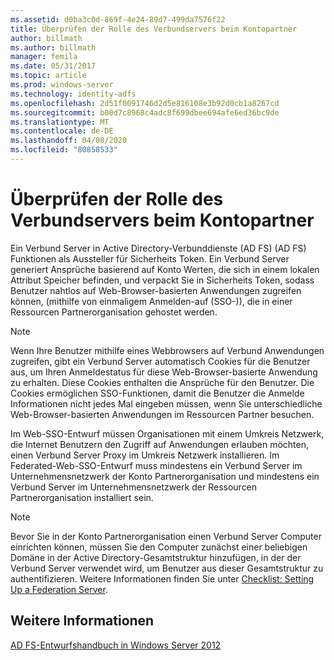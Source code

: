 ```yaml
---
ms.assetid: d0ba3c0d-869f-4e24-89d7-499da7576f22
title: Überprüfen der Rolle des Verbundservers beim Kontopartner
author: billmath
ms.author: billmath
manager: femila
ms.date: 05/31/2017
ms.topic: article
ms.prod: windows-server
ms.technology: identity-adfs
ms.openlocfilehash: 2d51f0091746d2d5e816108e3b92d0cb1a8267cd
ms.sourcegitcommit: b00d7c8968c4adc8f699dbee694afe6ed36bc9de
ms.translationtype: MT
ms.contentlocale: de-DE
ms.lasthandoff: 04/08/2020
ms.locfileid: "80858533"
---
```

# <a name="review-the-role-of-the-federation-server-in-the-account-partner"></a>Überprüfen der Rolle des Verbundservers beim Kontopartner

Ein Verbund Server in Active Directory-Verbunddienste (AD FS) \(AD FS\) Funktionen als Aussteller für Sicherheits Token. Ein Verbund Server generiert Ansprüche basierend auf Konto Werten, die sich in einem lokalen Attribut Speicher befinden, und verpackt Sie in Sicherheits Token, sodass Benutzer nahtlos auf Web\-Browser\-basierten Anwendungen zugreifen können, \(mithilfe von einmaligem Anmelden\-auf \(SSO-\)\), die in einer Ressourcen Partnerorganisation gehostet werden.  
  
> [!NOTE]  
> Wenn Ihre Benutzer mithilfe eines Webbrowsers auf Verbund Anwendungen zugreifen, gibt ein Verbund Server automatisch Cookies für die Benutzer aus, um Ihren Anmeldestatus für diese Web\-Browser\-basierte Anwendung zu erhalten. Diese Cookies enthalten die Ansprüche für den Benutzer. Die Cookies ermöglichen SSO-Funktionen, damit die Benutzer die Anmelde Informationen nicht jedes Mal eingeben müssen, wenn Sie unterschiedliche Web\-Browser\-basierten Anwendungen im Ressourcen Partner besuchen.  
  
Im Web-SSO-Entwurf müssen Organisationen mit einem Umkreis Netzwerk, die Internet Benutzern den Zugriff auf Anwendungen erlauben möchten, einen Verbund Server Proxy im Umkreis Netzwerk installieren. Im Federated-Web-SSO-Entwurf muss mindestens ein Verbund Server im Unternehmensnetzwerk der Konto Partnerorganisation und mindestens ein Verbund Server im Unternehmensnetzwerk der Ressourcen Partnerorganisation installiert sein.  
  
> [!NOTE]  
> Bevor Sie in der Konto Partnerorganisation einen Verbund Server Computer einrichten können, müssen Sie den Computer zunächst einer beliebigen Domäne in der Active Directory-Gesamtstruktur hinzufügen, in der der Verbund Server verwendet wird, um Benutzer aus dieser Gesamtstruktur zu authentifizieren. Weitere Informationen finden Sie unter [Checklist: Setting Up a Federation Server](../../ad-fs/deployment/Checklist--Setting-Up-a-Federation-Server.md).  
  
## <a name="see-also"></a>Weitere Informationen
[AD FS-Entwurfshandbuch in Windows Server 2012](AD-FS-Design-Guide-in-Windows-Server-2012.md)
